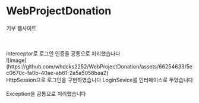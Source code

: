 # WebProjectDonation

기부 웹사이트
</br>
</br>


</br>
interceptor로 로그인 인증을 공통으로 처리했습나다
</br>
![image](https://github.com/whdcks2252/WebProjectDonation/assets/66254633/5ec0670c-fa0b-40ae-ab61-2a5a5058baa2)

</br>
HttpSession으로 로그인을 구현하였습니다 LoginSevice를 인터페이스로 두었습니다
</br>
</br>
Exception을 공통으로 처리했습니다
</br>
